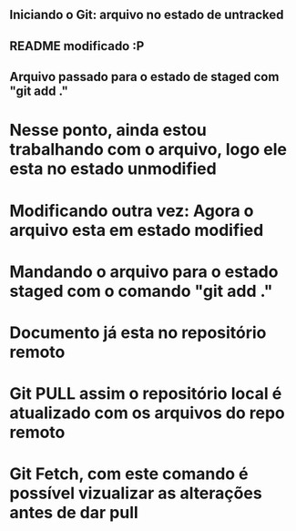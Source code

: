 ## Iniciando o Git: arquivo no estado de untracked	


## README modificado :P


## Arquivo passado para o estado de staged com "git add ."

# Nesse ponto, ainda estou trabalhando com o arquivo, logo ele esta no estado unmodified

# Modificando outra vez: Agora o arquivo esta em estado modified

# Mandando o arquivo para o estado staged com o comando "git add ."

# Documento já esta no repositório remoto

# Git PULL assim o repositório local é atualizado com os arquivos do repo remoto

# Git Fetch, com este comando é possível vizualizar as alterações antes de dar pull
